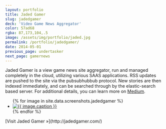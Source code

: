 ```yaml
---
layout: portfolio
title: Jaded Gamer
slug: jadedgamer
deck: 'Video Game News Aggregator'
color: 57ad68
rgba: 87,173,104,.5
image: /assets/img/portfolio/jaded.jpg
permalink: /portfolio/jadedgamer/
date: 2014-05-01
previous_page: undertasker
next_page: gamernews
---
```


Jaded Gamer is a view game news site aggregator, run and managed  completely in the cloud, utilizing various SAAS applications. RSS updates are pushed to the site via the pubsubhubbub protocol. New stories are then indexed immediately, and can be searched through by the elastic-search based server. For additional details, you can learn more on [Medium](https://medium.com/jaded-gamer/building-jaded-gamer-e08c6532b56d).

<ul class="list-inline clearfix">
{% for image in site.data.screenshots.jadedgamer %}
<li class="col-xs-2">
<a href="{{image.url}}" class="thumbnail lightbox">
  <img class="img-rounded" src="{{image.thumb}}" alt="{{ image.caption }}">
</a>
</li>
{% endfor %}
</ul>
[Visit Jaded Gamer &raquo;](http://jadedgamer.com/)
